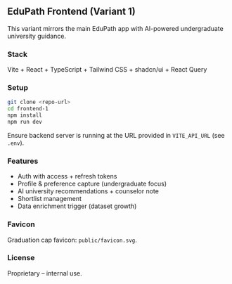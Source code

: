 ## EduPath Frontend (Variant 1)

This variant mirrors the main EduPath app with AI-powered undergraduate university guidance.

### Stack
Vite + React + TypeScript + Tailwind CSS + shadcn/ui + React Query

### Setup
```bash
git clone <repo-url>
cd frontend-1
npm install
npm run dev
```

Ensure backend server is running at the URL provided in `VITE_API_URL` (see `.env`).

### Features
- Auth with access + refresh tokens
- Profile & preference capture (undergraduate focus)
- AI university recommendations + counselor note
- Shortlist management
- Data enrichment trigger (dataset growth)

### Favicon
Graduation cap favicon: `public/favicon.svg`.

### License
Proprietary – internal use.
